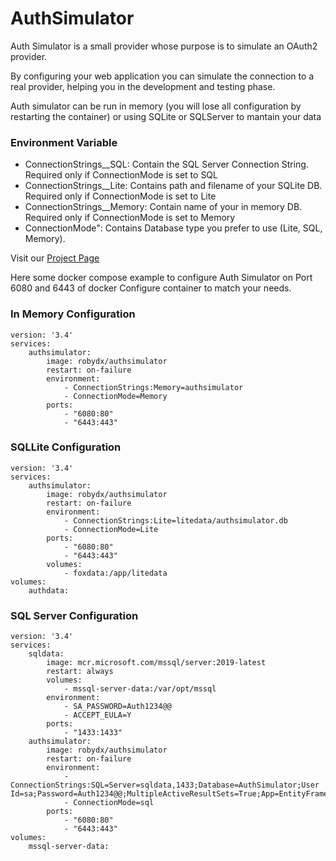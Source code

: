 # AuthSimulator
Auth Simulator is a small provider whose purpose is to simulate an OAuth2 provider.

By configuring your web application you can simulate the connection to a real provider, helping you in the development and testing phase.

Auth simulator can be run in memory (you will lose all configuration by restarting the container) or using SQLite or SQLServer to mantain your data


### Environment Variable

- ConnectionStrings__SQL: Contain the SQL Server Connection String. Required only if ConnectionMode is set to SQL
- ConnectionStrings__Lite: Contains path and filename of your SQLite DB. Required only if ConnectionMode is set to Lite
- ConnectionStrings__Memory: Contain name of your in memory DB. Required only if ConnectionMode is set to Memory
- ConnectionMode": Contains Database type you prefer to use (Lite, SQL, Memory). 

Visit our [Project Page](https://github.com/RobyDX/AuthSimulator)


Here some docker compose example to configure Auth Simulator on Port 6080 and 6443 of docker
Configure container to match your needs. 



### In Memory Configuration

	version: '3.4'
	services:
		authsimulator:
			image: robydx/authsimulator
			restart: on-failure
			environment:
				- ConnectionStrings:Memory=authsimulator
				- ConnectionMode=Memory
			ports:
				- "6080:80" 
				- "6443:443" 

### SQLLite Configuration

	version: '3.4'
	services:
		authsimulator:
			image: robydx/authsimulator
			restart: on-failure
			environment:
				- ConnectionStrings:Lite=litedata/authsimulator.db
				- ConnectionMode=Lite
			ports:
				- "6080:80" 
				- "6443:443" 
			volumes:
				- foxdata:/app/litedata
	volumes:
		authdata:
	
### SQL Server Configuration
	
	
	version: '3.4'
	services:
		sqldata:
			image: mcr.microsoft.com/mssql/server:2019-latest
			restart: always
			volumes:
				- mssql-server-data:/var/opt/mssql
			environment:
				- SA_PASSWORD=Auth1234@@
				- ACCEPT_EULA=Y
			ports:
				- "1433:1433"
		authsimulator:
			image: robydx/authsimulator
			restart: on-failure
			environment:
				- ConnectionStrings:SQL=Server=sqldata,1433;Database=AuthSimulator;User Id=sa;Password=Auth1234@@;MultipleActiveResultSets=True;App=EntityFramework
				- ConnectionMode=sql
			ports:
				- "6080:80" 
				- "6443:443" 
	volumes:
		mssql-server-data: